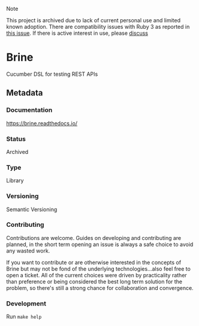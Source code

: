> [!NOTE]
> This project is archived due to lack of current personal use and limited known adoption.
> There are compatibility issues with Ruby 3 as reported in [this issue](https://github.com/mwhipple/brine/issues/11).
> If there is active interest in use, please [discuss](https://github.com/mwhipple/brine/discussions/13)

# Brine

Cucumber DSL for testing REST APIs

## Metadata

### Documentation

https://brine.readthedocs.io/

### Status

Archived

### Type

Library

### Versioning

Semantic Versioning

### Contributing

Contributions are welcome. Guides on developing and contributing
are planned, in the short term opening an issue is always a safe
choice to avoid any wasted work.

If you want to contribute or are otherwise interested in the concepts of Brine
but may not be fond of the underlying technologies...also feel free to open a
ticket. All of the current choices were driven by practicality rather than
preference or being considered the best long term solution for the problem, so
there's still a strong chance for collaboration and convergence.

### Development

Run ``make help``
